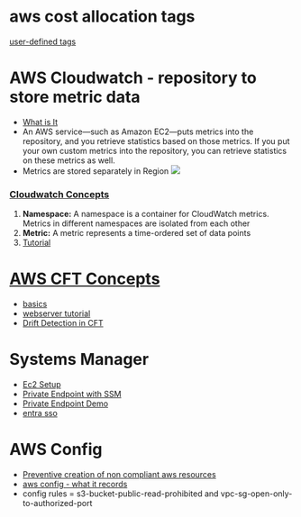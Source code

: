 # aws cost allocation tags
[user-defined tags](https://docs.aws.amazon.com/awsaccountbilling/latest/aboutv2/activating-tags.html)

# AWS Cloudwatch - repository to store metric data
- [What is It](https://docs.aws.amazon.com/AmazonCloudWatch/latest/monitoring/WhatIsCloudWatch.html)
-  An AWS service—such as Amazon EC2—puts metrics into the repository, and you retrieve statistics based on those metrics. If you put your own custom metrics into the repository, you can retrieve statistics on these metrics as well.
- Metrics are stored separately in Region
![](https://docs.aws.amazon.com/images/AmazonCloudWatch/latest/monitoring/images/CW-Overview.png)

### [Cloudwatch Concepts](https://docs.aws.amazon.com/AmazonCloudWatch/latest/monitoring/cloudwatch_concepts.html)
1. **Namespace:** A namespace is a container for CloudWatch metrics. Metrics in different namespaces are isolated from each other
2. **Metric:**  A metric represents a time-ordered set of data points
3. [Tutorial](https://docs.aws.amazon.com/AmazonCloudWatch/latest/monitoring/gs_monitor_estimated_charges_with_cloudwatch.html)

# [AWS CFT Concepts](https://docs.aws.amazon.com/AWSCloudFormation/latest/UserGuide/cfn-whatis-concepts.html)
- [basics](https://docs.aws.amazon.com/AWSCloudFormation/latest/UserGuide/gettingstarted.templatebasics.html)
- [webserver tutorial](https://docs.aws.amazon.com/AWSCloudFormation/latest/UserGuide/working-with-templates-cfn-designer-walkthrough-createbasicwebserver.html)
- [Drift Detection in CFT](https://docs.aws.amazon.com/AWSCloudFormation/latest/UserGuide/detect-drift-stack.html)

# Systems Manager 
- [Ec2 Setup](https://docs.aws.amazon.com/systems-manager/latest/userguide/systems-manager-setting-up-ec2.html)
- [Private Endpoint with SSM](https://repost.aws/knowledge-center/ec2-systems-manager-vpc-endpoints)
- [Private Endpoint Demo](https://repost.aws/knowledge-center/vpc-fix-gateway-or-interface-endpoint)
- [entra sso](https://learn.microsoft.com/en-us/entra/identity/saas-apps/aws-single-sign-on-tutorial)

# AWS Config
- [Preventive creation of non compliant aws resources](https://aws.amazon.com/blogs/mt/how-to-use-aws-config-proactive-rules-and-aws-cloudformation-hooks-to-prevent-creation-of-non-complaint-cloud-resources/)
- [aws config - what it records](https://docs.aws.amazon.com/config/latest/developerguide/select-resources.html)
- config rules = s3-bucket-public-read-prohibited and vpc-sg-open-only-to-authorized-port
